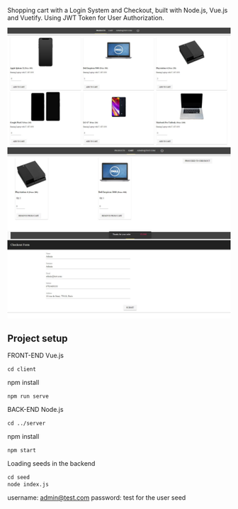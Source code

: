 Shopping cart with a Login System and Checkout, built with Node.js, Vue.js and Vuetify.
Using JWT Token for User Authorization.

![alt text](https://raw.githubusercontent.com/antonispat10/Vue-Express-Shopping-Cart/master/server/public/images/products_photo.jpg) 
![alt text](https://raw.githubusercontent.com/antonispat10/Vue-Express-Shopping-Cart/master/server/public/images/cart_photo.jpg) 
![alt text](https://raw.githubusercontent.com/antonispat10/Vue-Express-Shopping-Cart/master/server/public/images/checkout_form.jpg) 


 ## Project setup
 FRONT-END Vue.js
 ```
cd client
```
npm install
```
npm run serve
```
BACK-END Node.js
```
cd ../server 
```
npm install
```
npm start
```
Loading seeds in the backend
```
cd seed
node index.js
```


username: admin@test.com password: test for the user seed
